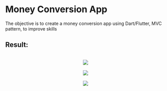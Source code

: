 # Money Conversion App
The objective is to create a money conversion app using Dart/Flutter, MVC pattern, to improve skills
<br>
## Result:
<br>
<div align="center">
<img src="https://user-images.githubusercontent.com/86019793/140232903-3fe3ec06-3d07-4222-a245-b46acf493a73.PNG"/>
</div>
<br>
<div align="center">
<img src="https://user-images.githubusercontent.com/86019793/140233005-b9fdd8b4-605d-4406-b3e2-72f35780b4ed.PNG"/>
</div>
<br>
<div align="center">
<img src="https://user-images.githubusercontent.com/86019793/140233010-131f026a-cd9e-49d5-b561-2e96681e902e.PNG"/>
</div>
